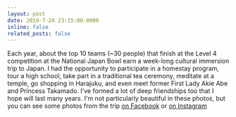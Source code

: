 ```yaml
---
layout: post
date: 2019-7-24 23:15:00-0000
inline: false
related_posts: false
---
```


Each year, about the top 10 teams (~30 people) that finish at the Level 4 competition at the National Japan Bowl earn a week-long cultural immersion trip to Japan. I had the opportunity to participate in a homestay program, tour a high school, take part in a traditional tea ceremony, meditate at a temple, go shopping in Harajuku, and even meet former First Lady Akie Abe and Princess Takamado. I've formed a lot of deep friendships too that I hope will last many years. I'm not particularly beautiful in these photos, but you can see some photos from the trip [on Facebook](https://www.facebook.com/media/set/?vanity=lora.vaughan.10&set=a.129640724927248) or [on Instagram](https://www.instagram.com/explore/search/keyword/?q=%23kakehashijb2019)
